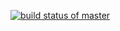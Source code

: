[![build status of master](https://travis-ci.org/fs412/SSW567HW04a.svg?branch=master)](https://travis-ci.org/fs412/SSW567HW04a)
